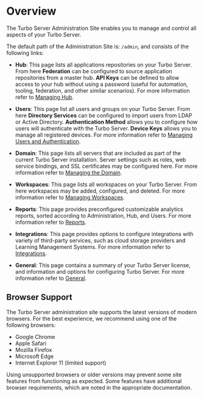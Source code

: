 # Overview

The Turbo Server Administration Site enables you to manage and control all aspects of your Turbo Server. 

The default path of the Administration Site is: `/admin`, and consists of the following links:

- **Hub**: This page lists all applications repositories on your Turbo Server. From here **Federation** can be configured to source application repositories from a master hub. **API Keys** can be defined to allow access to your hub without using a password (useful for automation, tooling, federation, and other similar scenarios). For more information refer to [Managing Hub](/server/administration/hub).

- **Users**: This page list all users and groups on your Turbo Server. From here **Directory Services** can be configured to import users from LDAP or Active Directory. **Authentication Method** allows you to configure how users will authenticate with the Turbo Server. **Device Keys** allows you to manage all registered devices. For more information refer to [Managing Users and Authentication](/server/administration/users).

- **Domain**: This page lists all servers that are included as part of the current Turbo Server installation. Server settings such as roles, web service bindings, and SSL certificates may be configured here. For more information refer to [Managing the Domain](/server/administration/domain).

- **Workspaces**: This page lists all workspaces on your Turbo Server. From here workspaces may be added, configured, and deleted. For more information refer to [Managing Workspaces](/server/administration/workspaces).

- **Reports**: This page provides preconfigured customizable analytics reports, sorted according to Administration, Hub, and Users. For more information refer to [Reports](/server/administration/reports).

- **Integrations**: This page provides options to configure integrations with variety of third-party services, such as cloud storage providers and Learning Management Systems. For more information refer to [Integrations](/server/administration/integrations).

- **General**: This page contains a summary of your Turbo Server license, and information and options for configuring Turbo Server. For more information refer to [General](/server/administration/general).

## Browser Support

The Turbo Server administration site supports the latest versions of modern browsers. For the best experience, we recommend using one of the following browsers:

* Google Chrome
* Apple Safari
* Mozilla Firefox
* Microsoft Edge
* Internet Explorer 11 (limited support)

Using unsupported browsers or older versions may prevent some site features from functioning as expected. Some features have additional browser requirements, which are noted in the appropriate documentation.
